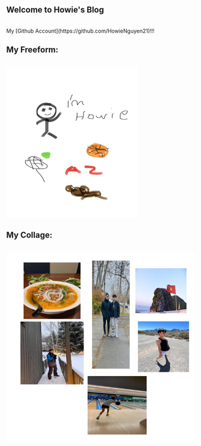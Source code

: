 

## Welcome to Howie's Blog
<br>
My [Github Account](https://github.com/HowieNguyen21)!!!
 

## My Freeform: 
<br>
<img src="images/IMG_7381.jpg" alt="my freeform" height="400" width="350">


## My Collage:
<br>
<img src="images/My collage.jpg" alt="my collage" height="500" width="600">
